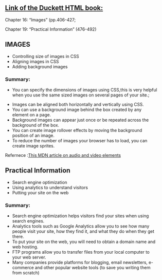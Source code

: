 
## [Link of the Duckett HTML book:](https://wtf.tw/ref/duckett.pdf)

Chapter 16: “Images” (pp.406-427;

Chapter 19: “Practical Information” (476-492)


## IMAGES
- Controlling size of images in CSS
-  Aligning images in CSS
-  Adding background images

### Summary:
- You can specify the dimensions of images using CSS,this is very helpful when you use the same sized
images on several pages of your site.;
* Images can be aligned both horizontally and vertically
using CSS.
* You can use a background image behind the box
created by any element on a page.
* Background images can appear just once or be
repeated across the background of the box.
* You can create image rollover effects by moving the
background position of an image.
* To reduce the number of images your browser has to
load, you can create image sprites.

Refernece :[This MDN article on audio and video elements](https://developer.mozilla.org/en-US/docs/Learn/JavaScript/Client-side_web_APIs/Video_and_audio_APIs )


## Practical Information
- Search engine optimization
- Using analytics to understand visitors
- Putting your site on the web
### Summary:
- Search engine optimization helps visitors find your
sites when using search engines.
- Analytics tools such as Google Analytics allow you to
see how many people visit your site, how they find it,
and what they do when they get there.
- To put your site on the web, you will need to obtain a
domain name and web hosting.
- FTP programs allow you to transfer files from your
local computer to your web server.
-  Many companies provide platforms for blogging, email
newsletters, e-commerce and other popular website
tools (to save you writing them from scratch)